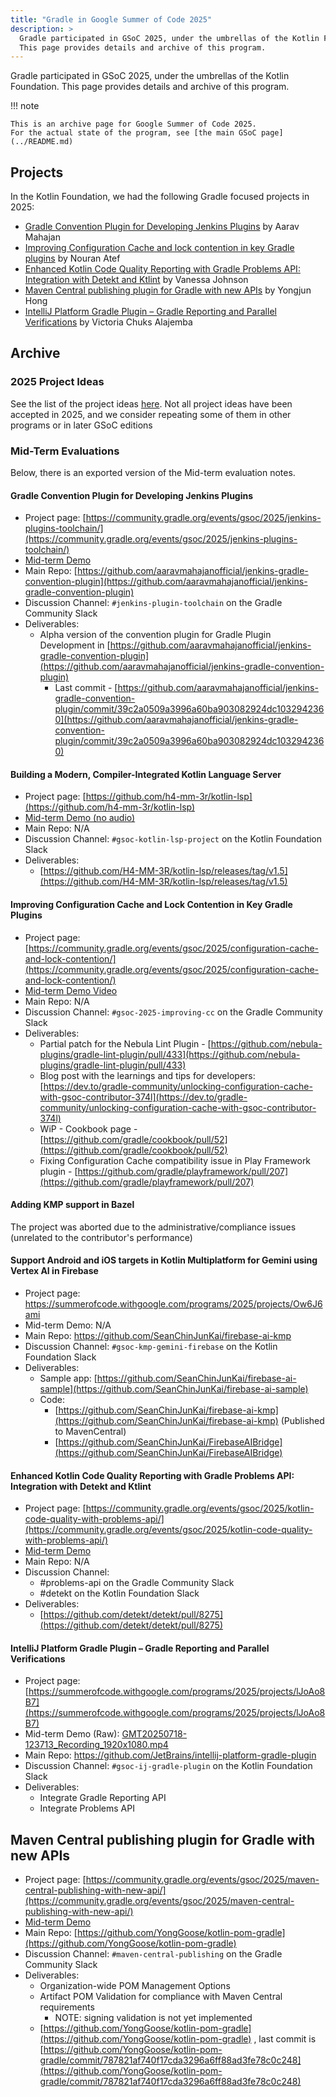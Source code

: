 ```yaml
---
title: "Gradle in Google Summer of Code 2025"
description: >
  Gradle participated in GSoC 2025, under the umbrellas of the Kotlin Foundation.
  This page provides details and archive of this program.
---
```


Gradle participated in GSoC 2025, under the umbrellas of the Kotlin Foundation.
This page provides details and archive of this program.

!!! note

    This is an archive page for Google Summer of Code 2025.
    For the actual state of the program, see [the main GSoC page](../README.md)

## Projects

In the Kotlin Foundation, we had the following Gradle focused projects in 2025:

- [Gradle Convention Plugin for Developing Jenkins Plugins](./jenkins-plugins-toolchain.md) by Aarav Mahajan
- [Improving Configuration Cache and lock contention in key Gradle plugins](./configuration-cache-and-lock-contention.md) by Nouran Atef
- [Enhanced Kotlin Code Quality Reporting with Gradle Problems API: Integration with Detekt and Ktlint](./kotlin-code-quality-with-problems-api.md) by Vanessa Johnson
- [Maven Central publishing plugin for Gradle with new APIs](./maven-central-publishing-with-new-api.md) by Yongjun Hong
- [IntelliJ Platform Gradle Plugin – Gradle Reporting and Parallel Verifications](./intellij-platform-gradle-plugin.md) by Victoria Chuks Alajemba

## Archive

### 2025 Project Ideas

See the list of the project ideas [here](./project-ideas.md).
Not all project ideas have been accepted in 2025,
and we consider repeating some of them in other programs or in later GSoC editions

### Mid-Term Evaluations

Below, there is an exported version of the Mid-term evaluation notes.

#### Gradle Convention Plugin for Developing Jenkins Plugins

* Project page: [https://community.gradle.org/events/gsoc/2025/jenkins-plugins-toolchain/](https://community.gradle.org/events/gsoc/2025/jenkins-plugins-toolchain/)   
* [Mid-term Demo](https://drive.google.com/file/d/1VaGFiRP466RS1FyaT6rT7xskZKXJ50x_/view?usp=drive_link)   
* Main Repo: [https://github.com/aaravmahajanofficial/jenkins-gradle-convention-plugin](https://github.com/aaravmahajanofficial/jenkins-gradle-convention-plugin)   
* Discussion Channel: `#jenkins-plugin-toolchain` on the Gradle Community Slack   
* Deliverables:  
  * Alpha version of the convention plugin for Gradle Plugin Development in [https://github.com/aaravmahajanofficial/jenkins-gradle-convention-plugin](https://github.com/aaravmahajanofficial/jenkins-gradle-convention-plugin)   
    * Last commit \- [https://github.com/aaravmahajanofficial/jenkins-gradle-convention-plugin/commit/39c2a0509a3996a60ba903082924dc1032942360](https://github.com/aaravmahajanofficial/jenkins-gradle-convention-plugin/commit/39c2a0509a3996a60ba903082924dc1032942360) 

#### Building a Modern, Compiler-Integrated Kotlin Language Server

* Project page: [https://github.com/h4-mm-3r/kotlin-lsp](https://github.com/h4-mm-3r/kotlin-lsp)  
* [Mid-term Demo (no audio)](https://drive.google.com/file/d/1vWBwxK8pWeLDJQAuV-B4mSm-ET6R3UnD/view?usp=drive_link)   
* Main Repo: N/A  
* Discussion Channel: `#gsoc-kotlin-lsp-project` on the Kotlin Foundation Slack
* Deliverables:  
  * [https://github.com/H4-MM-3R/kotlin-lsp/releases/tag/v1.5](https://github.com/H4-MM-3R/kotlin-lsp/releases/tag/v1.5)

#### Improving Configuration Cache and Lock Contention in Key Gradle Plugins

* Project page: [https://community.gradle.org/events/gsoc/2025/configuration-cache-and-lock-contention/](https://community.gradle.org/events/gsoc/2025/configuration-cache-and-lock-contention/)   
* [Mid-term Demo Video](https://drive.google.com/file/d/1c8CXnyQpNG0WQOWdWbe-gbxOPOufQAcD/view?usp=drive_link)
* Main Repo: N/A  
* Discussion Channel: `#gsoc-2025-improving-cc` on the Gradle Community Slack  
* Deliverables:  
  * Partial patch for the Nebula Lint Plugin \-  [https://github.com/nebula-plugins/gradle-lint-plugin/pull/433](https://github.com/nebula-plugins/gradle-lint-plugin/pull/433)
  * Blog post with the learnings and tips for developers: [https://dev.to/gradle-community/unlocking-configuration-cache-with-gsoc-contributor-374l](https://dev.to/gradle-community/unlocking-configuration-cache-with-gsoc-contributor-374l)   
  * WiP \- Cookbook page \- [https://github.com/gradle/cookbook/pull/52](https://github.com/gradle/cookbook/pull/52)
  * Fixing Configuration Cache compatibility issue in Play Framework plugin \- [https://github.com/gradle/playframework/pull/207](https://github.com/gradle/playframework/pull/207) 

#### Adding KMP support in Bazel

The project was aborted due to the administrative/compliance issues (unrelated to the contributor's performance)

#### Support Android and iOS targets in Kotlin Multiplatform for Gemini using Vertex AI in Firebase

* Project page: https://summerofcode.withgoogle.com/programs/2025/projects/Ow6J6ami  
* Mid-term Demo: N/A
* Main Repo: https://github.com/SeanChinJunKai/firebase-ai-kmp  
* Discussion Channel: `#gsoc-kmp-gemini-firebase` on the Kotlin Foundation Slack  
* Deliverables:  
  * Sample app: [https://github.com/SeanChinJunKai/firebase-ai-sample](https://github.com/SeanChinJunKai/firebase-ai-sample)  
  * Code:   
    * [https://github.com/SeanChinJunKai/firebase-ai-kmp](https://github.com/SeanChinJunKai/firebase-ai-kmp) (Published to MavenCentral)  
    * [https://github.com/SeanChinJunKai/FirebaseAIBridge](https://github.com/SeanChinJunKai/FirebaseAIBridge)

#### Enhanced Kotlin Code Quality Reporting with Gradle Problems API: Integration with Detekt and Ktlint

* Project page: [https://community.gradle.org/events/gsoc/2025/kotlin-code-quality-with-problems-api/](https://community.gradle.org/events/gsoc/2025/kotlin-code-quality-with-problems-api/)   
* [Mid-term Demo](https://drive.google.com/file/d/1Eulmey166Whm5me3lq7C0IlywSgT5ubr/view?usp=drive_link)
* Main Repo: N/A
* Discussion Channel:   
  * \#problems-api on the Gradle Community Slack  
  * \#detekt on the Kotlin Foundation Slack  
* Deliverables:  
  * [https://github.com/detekt/detekt/pull/8275](https://github.com/detekt/detekt/pull/8275) 

#### IntelliJ Platform Gradle Plugin – Gradle Reporting and Parallel Verifications

* Project page: [https://summerofcode.withgoogle.com/programs/2025/projects/lJoAo8B7](https://summerofcode.withgoogle.com/programs/2025/projects/lJoAo8B7)   
* Mid-term Demo (Raw): [GMT20250718-123713\_Recording\_1920x1080.mp4](https://drive.google.com/file/d/1gUZ_nyLN689sYaEDc4p5QVFpwoDyM0WS/view?usp=sharing)  
* Main Repo: https://github.com/JetBrains/intellij-platform-gradle-plugin  
* Discussion Channel: `#gsoc-ij-gradle-plugin` on the Kotlin Foundation Slack   
* Deliverables:  
  * Integrate Gradle Reporting API  
  * Integrate Problems API

## Maven Central publishing plugin for Gradle with new APIs

* Project page: [https://community.gradle.org/events/gsoc/2025/maven-central-publishing-with-new-api/](https://community.gradle.org/events/gsoc/2025/maven-central-publishing-with-new-api/)   
* [Mid-term Demo](https://drive.google.com/file/d/1McNXyBdIQpEPqTn2ZRjnYJ4E8JNwHMZE/view?usp=drive_link)   
* Main Repo: [https://github.com/YongGoose/kotlin-pom-gradle](https://github.com/YongGoose/kotlin-pom-gradle)   
* Discussion Channel: `#maven-central-publishing` on the Gradle Community Slack  
* Deliverables:  
  * Organization-wide POM Management Options  
  * Artifact POM Validation for compliance with Maven Central requirements  
    * NOTE: signing validation is not yet implemented  
  * [https://github.com/YongGoose/kotlin-pom-gradle](https://github.com/YongGoose/kotlin-pom-gradle) , last commit is [https://github.com/YongGoose/kotlin-pom-gradle/commit/787821af740f17cda3296a6ff88ad3fe78c0c248](https://github.com/YongGoose/kotlin-pom-gradle/commit/787821af740f17cda3296a6ff88ad3fe78c0c248) 
